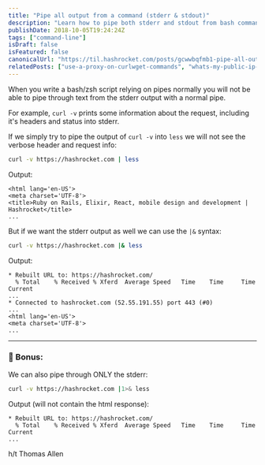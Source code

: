 ```yaml
---
title: "Pipe all output from a command (stderr & stdout)"
description: "Learn how to pipe both stderr and stdout from bash commands using the |& syntax, and how to pipe only stderr output."
publishDate: 2018-10-05T19:24:24Z
tags: ["command-line"]
isDraft: false
isFeatured: false
canonicalUrl: "https://til.hashrocket.com/posts/gcwwbqfmb1-pipe-all-output-from-a-command-stderr-stdout"
relatedPosts: ["use-a-proxy-on-curlwget-commands", "whats-my-public-ip-automation-linux-terminal"]
---
```


When you write a bash/zsh script relying on pipes normally you will not be able to pipe through text from the stderr output with a normal pipe.

For example, `curl -v` prints some information about the request, including it's headers and status into stderr.

If we simply try to pipe the output of `curl -v` into `less` we will not see the verbose header and request info:

```bash
curl -v https://hashrocket.com | less
```

Output:

```
<html lang='en-US'>
<meta charset='UTF-8'>
<title>Ruby on Rails, Elixir, React, mobile design and development | Hashrocket</title>
...
```

But if we want the stderr output as well we can use the `|&` syntax:

```bash
curl -v https://hashrocket.com |& less
```

Output:

```
* Rebuilt URL to: https://hashrocket.com/
  % Total    % Received % Xferd  Average Speed   Time    Time     Time  Current
...
* Connected to hashrocket.com (52.55.191.55) port 443 (#0)
...
<html lang='en-US'>
<meta charset='UTF-8'>
...
```

---

### 🍒 Bonus:

We can also pipe through ONLY the stderr:

```bash
curl -v https://hashrocket.com |1>& less
```

Output (will not contain the html response):

```
* Rebuilt URL to: https://hashrocket.com/
  % Total    % Received % Xferd  Average Speed   Time    Time     Time  Current
...
```

h/t Thomas Allen